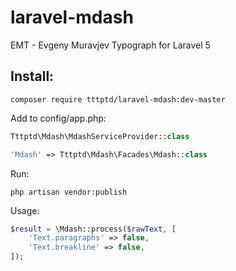 # laravel-mdash
EMT - Evgeny Muravjev Typograph for Laravel 5

## Install:

`composer require tttptd/laravel-mdash:dev-master`


Add to config/app.php:

```php
Tttptd\Mdash\MdashServiceProvider::class
```

```php
'Mdash' => Tttptd\Mdash\Facades\Mdash::class
```

Run:

`php artisan vendor:publish`

Usage:

```php
$result = \Mdash::process($rawText, [
    'Text.paragraphs' => false,
    'Text.breakline' => false,
]);
```
